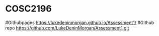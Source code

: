 # COSC2196

#Githubpages https://lukedeninmorgan.github.io/Assessment1/
#Github repo https://github.com/LukeDeninMorgan/Assessment1.git
